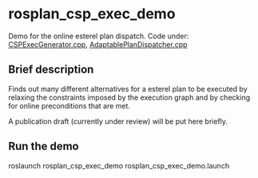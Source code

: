# rosplan_csp_exec_demo

Demo for the online esterel plan dispatch. Code under:
[CSPExecGenerator.cpp](https://github.com/oscar-lima/ROSPlan/blob/new-csp-exec/rosplan_planning_system/src/PlanDispatch/CSPExecGenerator.cpp),
[AdaptablePlanDispatcher.cpp](https://github.com/oscar-lima/ROSPlan/blob/new-csp-exec/rosplan_planning_system/src/PlanDispatch/AdaptablePlanDispatcher.cpp)

## Brief description

Finds out many different alternatives for a esterel plan to be executed by relaxing the constraints imposed by the execution graph
and by checking for online preconditions that are met.

A publication draft (currently under review) will be put here briefly.

## Run the demo

roslaunch rosplan_csp_exec_demo rosplan_csp_exec_demo.launch
